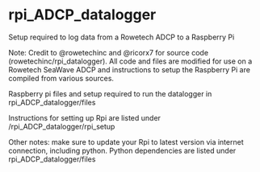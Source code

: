 # rpi_ADCP_datalogger
Setup required to log data from a Rowetech ADCP to a Raspberry Pi

Note: Credit to @rowetechinc and @ricorx7 for source code (rowetechinc/rpi_datalogger). All code and files are modified for use on a Rowetech SeaWave ADCP and instructions to setup the Raspberry Pi are compiled from various sources. 

Raspberry pi files and setup required to run the datalogger in rpi_ADCP_datalogger/files

Instructions for setting up Rpi are listed under /rpi_ADCP_datalogger/rpi_setup

Other notes: make sure to update your Rpi to latest version via internet connection, including python. Python dependencies are listed under rpi_ADCP_datalogger/files
